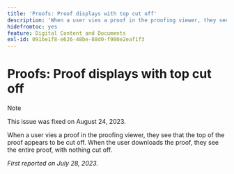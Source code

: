 ```yaml
---
title: 'Proofs: Proof displays with top cut off'
description: 'When a user vies a proof in the proofing viewer, they see that the top of the proof appears to be cut off. When the user downloads the proof, they see the entire proof, with nothing cut off. '
hidefromtoc: yes
feature: Digital Content and Documents
exl-id: 091be1f8-e626-48be-88d0-f980e2eaf1f3
---
```

# Proofs: Proof displays with top cut off

<!--WF and WFP TOCs-->

>[!NOTE]
>
>This issue was fixed on August 24, 2023.

When a user vies a proof in the proofing viewer, they see that the top of the proof appears to be cut off. When the user downloads the proof, they see the entire proof, with nothing cut off. 

_First reported on July 28, 2023._
